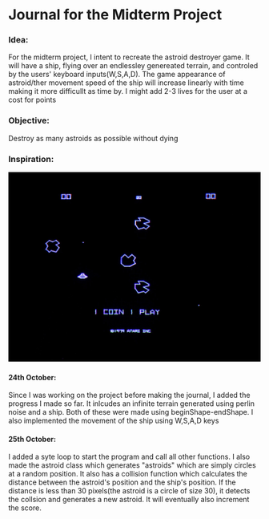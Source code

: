 # Journal for the Midterm Project

### Idea: 
For the midterm project, I intent to recreate the astroid destroyer game. It will have a ship, flying over an endlessley genereated terrain, and controled by the users' keyboard inputs(W,S,A,D). The game appearance of astroid/ther movement speed of the ship will increase linearly with time making it more difficullt as time by. I might add 2-3 lives for the user at a cost for points

### Objective:
Destroy as many astroids as possible without dying

### Inspiration:

![](asteroids.jpg)

#### 24th October:
Since I was working on the project before making the journal, I added the progress I made so far. It inlcudes an infinite terrain generated using perlin noise and a ship. Both of these were made using beginShape-endShape. I also implemented the movement of the ship using W,S,A,D keys


#### 25th October:
I added  a syte loop to start the program and call all other functions. I also made the astroid class which generates "astroids" which are simply circles at a random position. It also has a collision function which calculates the distance between the astroid's position and the ship's position. If the distance is less than 30 pixels(the astroid is a circle of size 30), it detects the collsion and generates a new astroid. It will eventually also increment the score.

